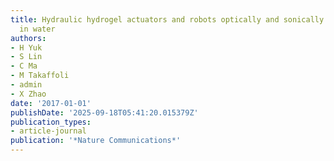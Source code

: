 ```yaml
---
title: Hydraulic hydrogel actuators and robots optically and sonically camouflaged
  in water
authors:
- H Yuk
- S Lin
- C Ma
- M Takaffoli
- admin
- X Zhao
date: '2017-01-01'
publishDate: '2025-09-18T05:41:20.015379Z'
publication_types:
- article-journal
publication: '*Nature Communications*'
---
```

